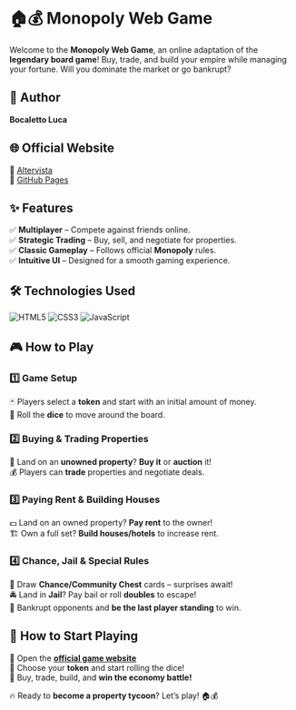 # 🏠💰 Monopoly Web Game  

Welcome to the **Monopoly Web Game**, an online adaptation of the **legendary board game**! Buy, trade, and build your empire while managing your fortune. Will you dominate the market or go bankrupt?  

## 👤 Author  
**Bocaletto Luca**  

## 🌐 Official Website  
🔗 [Altervista](https://bocalettoluca.altervista.org)  
🔗 [GitHub Pages](https://bocaletto-luca.github.io)  

## ✨ Features  
✅ **Multiplayer** – Compete against friends online.  
✅ **Strategic Trading** – Buy, sell, and negotiate for properties.  
✅ **Classic Gameplay** – Follows official **Monopoly** rules.  
✅ **Intuitive UI** – Designed for a smooth gaming experience.  

## 🛠️ Technologies Used  
<p align="left">
  <img src="https://img.shields.io/badge/HTML5-%23E34F26.svg?style=for-the-badge&logo=html5&logoColor=white" alt="HTML5">
  <img src="https://img.shields.io/badge/CSS3-%231572B6.svg?style=for-the-badge&logo=css3&logoColor=white" alt="CSS3">
  <img src="https://img.shields.io/badge/JavaScript-%23F7DF1E.svg?style=for-the-badge&logo=javascript&logoColor=black" alt="JavaScript">
</p>  

## 🎮 How to Play  

### **1️⃣ Game Setup**  
🃏 Players select a **token** and start with an initial amount of money.  
🎲 Roll the **dice** to move around the board.  

### **2️⃣ Buying & Trading Properties**  
🏡 Land on an **unowned property**? **Buy it** or **auction** it!  
💰 Players can **trade** properties and negotiate deals.  

### **3️⃣ Paying Rent & Building Houses**  
💵 Land on an owned property? **Pay rent** to the owner!  
🏗️ Own a full set? **Build houses/hotels** to increase rent.  

### **4️⃣ Chance, Jail & Special Rules**  
🎴 Draw **Chance/Community Chest** cards – surprises await!  
🚔 Land in **Jail**? Pay bail or roll **doubles** to escape!  
🏦 Bankrupt opponents and **be the last player standing** to win.  

## 🚀 How to Start Playing  
🔹 Open the **[official game website](https://bocaletto-luca.github.io)**  
🔹 Choose your **token** and start rolling the dice!  
🔹 Buy, trade, build, and **win the economy battle!**  

🔥 Ready to **become a property tycoon**? Let’s play! 🏠💰  
